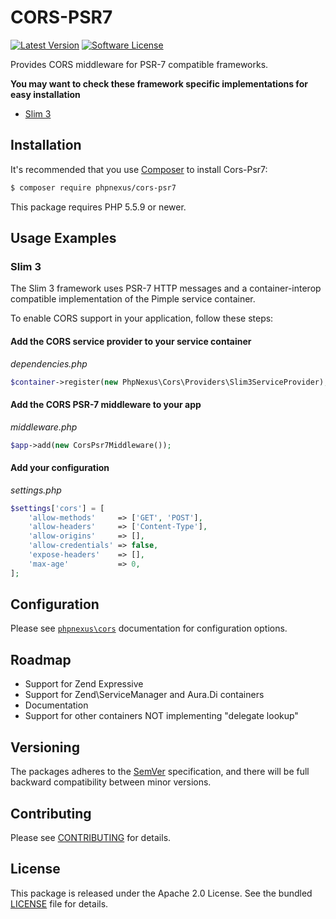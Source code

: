# CORS-PSR7

[![Latest Version](http://img.shields.io/packagist/v/phpnexus/cors-psr7.svg?style=flat-square)](https://github.com/phpnexus/cors-psr7/releases)
[![Software License](https://img.shields.io/badge/license-Apache_2.0-brightgreen.svg?style=flat-square)](LICENSE.md)

Provides CORS middleware for PSR-7 compatible frameworks.

**You may want to check these framework specific implementations for easy installation**

* [Slim 3](https://github.com/phpnexus/cors-slim3)

## Installation

It's recommended that you use [Composer](https://getcomposer.org/) to install Cors-Psr7:

```bash
$ composer require phpnexus/cors-psr7
```

This package requires PHP 5.5.9 or newer.

## Usage Examples

### Slim 3

The Slim 3 framework uses PSR-7 HTTP messages and a container-interop compatible implementation of the Pimple service container.

To enable CORS support in your application, follow these steps:

#### Add the CORS service provider to your service container

*dependencies.php*

```php
$container->register(new PhpNexus\Cors\Providers\Slim3ServiceProvider);
```

#### Add the CORS PSR-7 middleware to your app

*middleware.php*

```php
$app->add(new CorsPsr7Middleware());
```

#### Add your configuration

*settings.php*

```php
$settings['cors'] = [
    'allow-methods'     => ['GET', 'POST'],
    'allow-headers'     => ['Content-Type'],
    'allow-origins'     => [],
    'allow-credentials' => false,
    'expose-headers'    => [],
    'max-age'           => 0,
];
```

## Configuration

Please see [`phpnexus\cors`](https://github.com/phpnexus/cors) documentation for configuration options.

## Roadmap

* Support for Zend Expressive
 * Support for Zend\ServiceManager and Aura.Di containers
 * Documentation
* Support for other containers NOT implementing "delegate lookup"

## Versioning

The packages adheres to the [SemVer](http://semver.org/) specification, and there will be full backward compatibility between minor versions.

## Contributing

Please see [CONTRIBUTING](CONTRIBUTING.md) for details.

## License

This package is released under the Apache 2.0 License. See the bundled [LICENSE](https://github.com/phpnexus/cors/blob/master/LICENSE) file for details.

